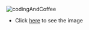 ![codingAndCoffee](https://images.unsplash.com/flagged/photo-1556655678-9d4812e3fbe9?ixlib=rb-1.2.1&ixid=eyJhcHBfaWQiOjEyMDd9&auto=format&fit=crop&w=751&q=80)
 - Click [here](https://images.unsplash.com/flagged/photo-1556655678-9d4812e3fbe9?ixlib=rb-1.2.1&ixid=eyJhcHBfaWQiOjEyMDd9&auto=format&fit=crop&w=751&q=80) to see the image
